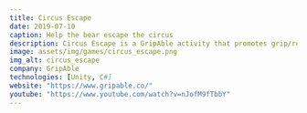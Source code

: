 ```yaml
---
title: Circus Escape
date: 2019-07-10
caption: Help the bear escape the circus
description: Circus Escape is a GripAble activity that promotes grip/release for exercise and rehabilitation. Help the circus bear get away from the evil circus master that wants to exploit it, avoid pitfialls and reach the goal as fast as you can.
image: assets/img/games/circus_escape.png
img_alt: circus_escape
company: GripAble
technologies: [Unity, C#]
website: "https://www.gripable.co/"
youtube: "https://www.youtube.com/watch?v=nJofM9fTbbY"
---
```

